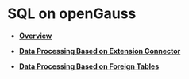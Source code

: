 # SQL on openGauss<a name="EN-US_TOPIC_0311524280"></a>

-   **[Overview](overview-53.md)**  

-   **[Data Processing Based on Extension Connector](data-processing-based-on-extension-connector.md)**  

-   **[Data Processing Based on Foreign Tables](data-processing-based-on-foreign-tables.md)**  


